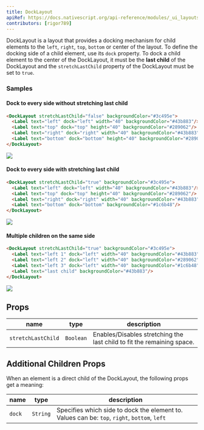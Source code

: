 ```yaml
---
title: DockLayout
apiRef: https://docs.nativescript.org/api-reference/modules/_ui_layouts_dock_layout_
contributors: [rigor789]
---
```


DockLayout is a layout that provides a docking mechanism for child elements to the `left`, `right`, `top`, `bottom` or center of the layout. To define the docking side of a child element, use its `dock` property. To dock a child element to the center of the DockLayout, it must be the **last child** of the DockLayout and the `stretchLastChild` property of the DockLayout must be set to `true`.

### Samples

#### Dock to every side without stretching last child

```html
<DockLayout stretchLastChild="false" backgroundColor="#3c495e">
  <Label text="left" dock="left" width="40" backgroundColor="#43b883"/>
  <Label text="top" dock="top" height="40" backgroundColor="#289062"/>
  <Label text="right" dock="right" width="40" backgroundColor="#43b883"/>
  <Label text="bottom" dock="bottom" height="40" backgroundColor="#289062"/>
</DockLayout>
```
<img class="md:w-1/2 lg:w-1/3" src="https://art.nativescript-vue.org/layouts/dock_layout_no_stretch.svg" />

#### Dock to every side with stretching last child

```html
<DockLayout stretchLastChild="true" backgroundColor="#3c495e">
  <Label text="left" dock="left" width="40" backgroundColor="#43b883"/>
  <Label text="top" dock="top" height="40" backgroundColor="#289062"/>
  <Label text="right" dock="right" width="40" backgroundColor="#43b883"/>
  <Label text="bottom" dock="bottom" backgroundColor="#1c6b48"/>
</DockLayout>
```
<img class="md:w-1/2 lg:w-1/3" src="https://art.nativescript-vue.org/layouts/dock_layout_stretch.svg" />

#### Multiple children on the same side

```html
<DockLayout stretchLastChild="true" backgroundColor="#3c495e">
  <Label text="left 1" dock="left" width="40" backgroundColor="#43b883"/>
  <Label text="left 2" dock="left" width="40" backgroundColor="#289062"/>
  <Label text="left 3" dock="left" width="40" backgroundColor="#1c6b48"/>
  <Label text="last child" backgroundColor="#43b883"/>
</DockLayout>
```
<img class="md:w-1/2 lg:w-1/3" src="https://art.nativescript-vue.org/layouts/dock_layout_multiple_on_same_side.svg" />

## Props

| name | type | description |
|------|------|-------------|
`stretchLastChild` | `Boolean` | Enables/Disables stretching the last child to fit the remaining space.

## Additional Children Props

When an element is a direct child of the DockLayout, the following
props get a meaning:

| name | type | description |
|------|------|-------------|
`dock` | `String` | Specifies which side to dock the element to. Values can be: `top`, `right`, `bottom`, `left`
